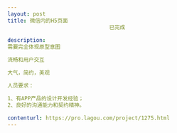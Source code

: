 ```yaml
---                
layout: post       
title: 微信内的H5页面
                                已完成
           
description: 
需要完全体现原型意图

流畅和用户交互

大气，简约，美观

人员要求：

1、有APP产品的设计开发经验；
2、良好的沟通能力和契约精神。
     
contenturl: https://pro.lagou.com/project/1275.html      
---                 
```

